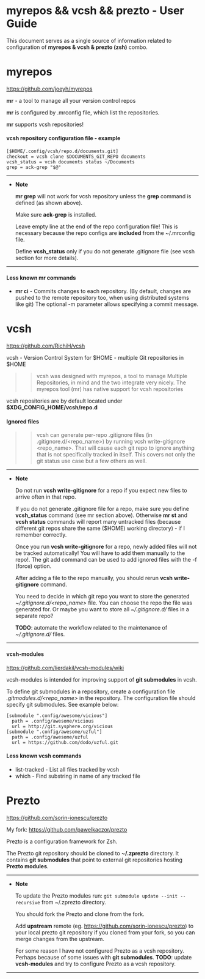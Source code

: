 # myrepos && vcsh && prezto - User Guide

This document serves as a single source of information related to configuration of **myrepos & vcsh & prezto (zsh)** combo.

# myrepos

https://github.com/joeyh/myrepos

**mr** - a tool to manage all your version control repos

**mr** is configured by .mrconfig file, which list the repositories.

**mr** supports vcsh repositories!

#### vcsh repository configuration file - example

```
[$HOME/.config/vcsh/repo.d/documents.git]
checkout = vcsh clone $DOCUMENTS_GIT_REPO documents
vcsh_status = vcsh documents status ~/Documents
grep = ack-grep "$@"
```

---
 * **Note**

    **mr grep** will not work for vcsh repository unless the **grep** command is defined (as shown above).
    
    Make sure **ack-grep** is installed. 

    Leave empty line at the end of the repo configuration file! This is necessary because the repo configs are **included** from the ~/.mrconfig file.

    Define **vcsh_status** only if you do not generate .gitignore file (see vcsh section for more details).

---


#### Less known mr commands

- **mr ci** - Commits changes to each repository. (By default, changes are pushed to the remote repository too, when using distributed systems like git) The optional -m parameter allows specifying a commit message.


# vcsh

https://github.com/RichiH/vcsh

vcsh - Version Control System for $HOME - multiple Git repositories in $HOME

>> vcsh was designed with myrepos, a tool to manage Multiple Repositories, in mind and the two integrate very nicely. The myrepos tool (mr) has native support for vcsh repositories


vcsh repositories are by default located under **$XDG_CONFIG_HOME/vcsh/repo.d**

#### Ignored files

>> vcsh can generate per-repo .gitignore files (in .gitignore.d/<repo_name>) by running vcsh write-gitignore <repo_name>. That will cause each git repo to ignore anything that is not specifically tracked in itself. This covers not only the git status use case but a few others as well.

---
* **Note**

   Do not run **vcsh write-gitignore** for a repo if you expect new files to arrive often in that repo. 

   If you do not generate .gitignore file for a repo, make sure you define **vcsh_status** command (see mr section above). Otherwise **mr st** and **vcsh status** commands will report many untracked files (because different git repos share the same ($HOME) working directory) - if I remember correctly. 

   Once you run **vcsh write-gitignore** for a repo, newly added files will not be tracked automatically! You will have to add them manually to the repo!. The git add command can be used to add ignored files with the -f (force) option.

   After adding a file to the repo manually, you should rerun **vcsh write-gitignore** command.

   You need to decide in which git repo you want to store the generated *~/.gitignore.d/<repo_name>* file. You can choose the repo the file was generated for. Or maybe you want to store all *~/.gitignore.d/* files in a separate repo?

   **TODO**: automate the workflow related to the maintenance of *~/.gitignore.d/* files.     

---

#### vcsh-modules

https://github.com/lierdakil/vcsh-modules/wiki

vcsh-modules is intended for improving support of **git submodules** in vcsh.

To define git submodules in a repository, create a configuration file  *.gitmodules.d/<repo_name>* in the repository. The configuration file should specify git submodules. See example below: 

```
[submodule ".config/awesome/vicious"]
  path = .config/awesome/vicious
  url = http://git.sysphere.org/vicious
[submodule ".config/awesome/uzful"]
  path = .config/awesome/uzful
  url = https://github.com/dodo/uzful.git
```  

#### Less known vcsh commands

* list-tracked - List all files tracked by vcsh
* which <substring> - Find substring in name of any tracked file

# Prezto

https://github.com/sorin-ionescu/prezto

My fork: https://github.com/pawelkaczor/prezto

Prezto is a configuration framework for Zsh.

The Prezto git repository should be cloned to **~/.zprezto** directory. It contains **git submodules** that point to external git repositories hosting **Prezto modules**. 

---
 * **Note**

   To update the Prezto modules run: ```git submodule update --init --recursive``` from ~/.zprezto directory.

   You should fork the Prezto and clone from the fork.

   Add **upstream** remote (eg. https://github.com/sorin-ionescu/prezto) to your local prezto git repository if you cloned from your fork, so you can merge changes from the upstream.    

   For some reason I have not configured Prezto as a vcsh repository. Perhaps because of some issues with **git submodules**. **TODO**: update **vcsh-modules** and try to configure Prezto as a vcsh repository.

---
  